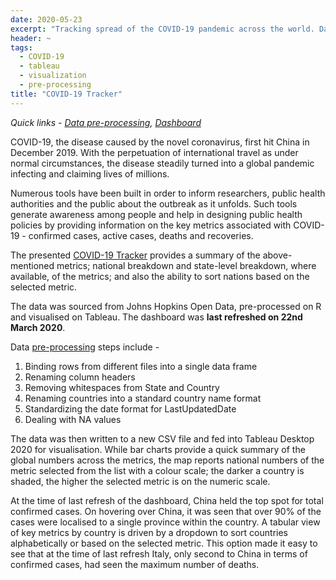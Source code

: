 ```yaml
---
date: 2020-05-23
excerpt: "Tracking spread of the COVID-19 pandemic across the world. Data cleaning using R and visualization using Tableau."
header: ~
tags:
  - COVID-19
  - tableau
  - visualization
  - pre-processing
title: "COVID-19 Tracker"
---
```


*Quick links - [Data pre-processing](https://github.com/sinhasaumya/projects/blob/main/COVID-19-tracker-data-prep.R), [Dashboard](https://public.tableau.com/profile/saumya.sinha1550#!/vizhome/COVID-19Tracker_15890027505320/GlobalView)*  

COVID-19, the disease caused by the novel coronavirus, first hit China in December 2019. With the perpetuation of international travel as under normal circumstances, the disease steadily turned into a global pandemic infecting and claiming lives of millions.  

Numerous tools have been built in order to inform researchers, public health authorities and the public about the outbreak as it unfolds. Such tools generate awareness among people and help in designing public health policies by providing information on the key metrics associated with COVID-19 - confirmed cases, active cases, deaths and recoveries.  

The presented [COVID-19 Tracker](https://public.tableau.com/profile/saumya.sinha1550#!/vizhome/COVID-19Tracker_15890027505320/GlobalView) provides a summary of the above-mentioned metrics; national breakdown and state-level breakdown, where available, of the metrics; and also the ability to sort nations based on the selected metric.  

The data was sourced from Johns Hopkins Open Data, pre-processed on R and visualised on Tableau. The dashboard was **last refreshed on 22nd March 2020**.  

Data [pre-processing](https://github.com/sinhasaumya/projects/blob/main/COVID-19-tracker-data-prep.R) steps include -
1. Binding rows from different files into a single data frame
2. Renaming column headers
3. Removing whitespaces from State and Country
4. Renaming countries into a standard country name format
5. Standardizing the date format for LastUpdatedDate
6. Dealing with NA values  

The data was then written to a new CSV file and fed into Tableau Desktop 2020 for visualisation. While bar charts provide a quick summary of the global numbers across the metrics, the map reports national numbers of the metric selected from the list with a colour scale; the darker a country is shaded, the higher the selected metric is on the numeric scale.   

At the time of last refresh of the dashboard, China held the top spot for total confirmed cases. On hovering over China, it was seen that over 90% of the cases were localised to a single province within the country. A tabular view of key metrics by country is driven by a dropdown to sort countries alphabetically or based on the selected metric. This option made it easy to see that at the time of last refresh Italy, only second to China in terms of confirmed cases, had seen the maximum number of deaths.